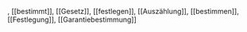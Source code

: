 , [[bestimmt]], [[Gesetz]], [[festlegen]], [[Auszählung]], [[bestimmen]], [[Festlegung]], [[Garantiebestimmung]]